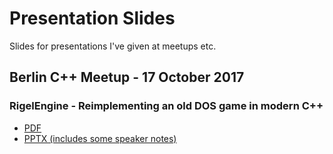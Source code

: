 # Presentation Slides
Slides for presentations I've given at meetups etc.

## Berlin C++ Meetup - 17 October 2017

### RigelEngine - Reimplementing an old DOS game in modern C++

* [PDF](https://github.com/lethal-guitar/presentations/blob/master/CppMeetupBerlin-Oct2017/RigelEngineOct2017.pdf)
* [PPTX (includes some speaker notes)](https://github.com/lethal-guitar/presentations/blob/master/CppMeetupBerlin-Oct2017/RigelEngineOct2017.pptx)
